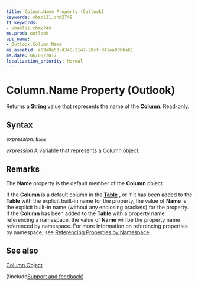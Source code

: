 ```yaml
---
title: Column.Name Property (Outlook)
keywords: vbaol11.chm2749
f1_keywords:
- vbaol11.chm2749
ms.prod: outlook
api_name:
- Outlook.Column.Name
ms.assetid: e69a8a53-d348-2147-28cf-d41ea80bba61
ms.date: 06/08/2017
localization_priority: Normal
---
```



# Column.Name Property (Outlook)

Returns a  **String** value that represents the name of the **[Column](Outlook.Column.md)**. Read-only.


## Syntax

_expression_. `Name`

_expression_ A variable that represents a [Column](./Outlook.Column.md) object.


## Remarks

The  **Name** property is the default member of the **Column** object.

If the  **Column** is a default column in the **[Table](Outlook.Table.md)** , or if it has been added to the **Table** with the explicit built-in name for the property, the value of **Name** is the explicit built-in name (without any enclosing brackets) for the property. If the **Column** has been added to the **Table** with a property name referencing a namespace, the value of **Name** will be the property name referenced by namespace. For more information on referencing properties by namespace, see [Referencing Properties by Namespace](../outlook/How-to/Navigation/referencing-properties-by-namespace.md).


## See also


[Column Object](Outlook.Column.md)

[!include[Support and feedback](~/includes/feedback-boilerplate.md)]